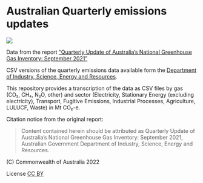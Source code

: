 # Australian Quarterly emissions updates

<a href="https://github.com/openclimatedata/australia-quarterly-emissions/archive/refs/heads/main.zip"><img src="https://img.shields.io/badge/Download-Zip-important.svg?style=for-the-badge"></a>

Data from the report
[“Quarterly Update of Australia’s National Greenhouse Gas Inventory: September 2021”](https://www.industry.gov.au/data-and-publications/national-greenhouse-gas-inventory-quarterly-update-september-2021)

CSV versions of the quarterly emissions data available form the
[Department of Industry, Science, Energy and Resources](https://www.industry.gov.au/).

This repository provides a transcription of the data as CSV files
by gas (CO₂, CH₄, N₂O, other) and sector (Electricity, Stationary Energy (excluding electricity),
Transport, Fugitive Emissions, Industrial Processes, Agriculture, LULUCF, Waste) in Mt CO₂-e.

Citation notice from the original report:

> Content contained herein should be attributed as Quarterly Update of Australia’s National
Greenhouse Gas Inventory: September 2021, Australian Government Department of Industry,
Science, Energy and Resources.

(C) Commonwealth of Australia 2022

License [CC BY](https://creativecommons.org/licenses/by/4.0/)
